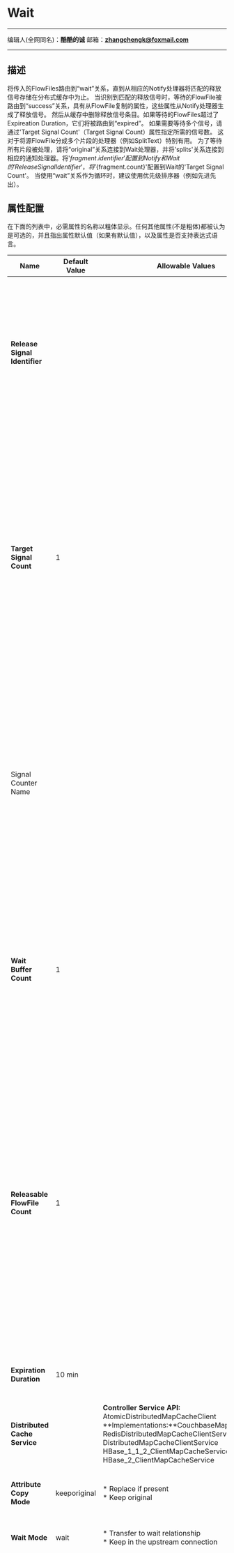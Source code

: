 # Wait
***
编辑人(全网同名)：__**酷酷的诚**__  邮箱：**zhangchengk@foxmail.com** 
***


## 描述

将传入的FlowFiles路由到“wait”关系，直到从相应的Notify处理器将匹配的释放信号存储在分布式缓存中为止。 当识别到匹配的释放信号时，等待的FlowFile被路由到“success”关系，具有从FlowFile复制的属性，这些属性从Notify处理器生成了释放信号。 然后从缓存中删除释放信号条目。如果等待的FlowFiles超过了Expireation Duration，它们将被路由到“expired”。 如果需要等待多个信号，请通过'Target Signal Count'（Target Signal Count）属性指定所需的信号数。 这对于将源FlowFile分成多个片段的处理器（例如SplitText）特别有用。 为了等待所有片段被处理，请将“original”关系连接到Wait处理器，并将'splits'关系连接到相应的通知处理器。将'${fragment.identifier}'配置到Notify和Wait的'Release Signal Identifier'，将'${fragment.count}'配置到Wait的'Target Signal Count'。 当使用“wait”关系作为循环时，建议使用优先级排序器（例如先进先出）。

## 属性配置

在下面的列表中，必需属性的名称以粗体显示。任何其他属性(不是粗体)都被认为是可选的，并且指出属性默认值（如果有默认值），以及属性是否支持表达式语言。

| Name | Default Value | Allowable Values | Description |
|--|--|--|--|
| **Release Signal Identifier** |  |  | 值或根据FlowFile和属性表达式语言计算的结果，以确定释放信号缓存键 <br/>**Supports Expression Language: true (will be evaluated using flow file attributes and variable registry)** |
| **Target Signal Count** | 1 |  | 值或根据FlowFile和属性表达式语言计算的结果，以确定目标信号计数。该处理器检查信号计数是否已达到此数目。 如果指定了信号计数器名称，则该处理器检查特定的计数器，否则检查信号中的总计数。<br/> **Supports Expression Language: true (will be evaluated using flow file attributes and variable registry)** |
| Signal Counter Name |  |  | 值或根据FlowFile和属性表达式语言计算的结果，以确定信号计数器名称。如果未指定，则此处理器检查信号中的总数。<br/>**Supports Expression Language: true (will be evaluated using flow file attributes and variable registry)** |
| **Wait Buffer Count** | 1 |  | 指定可以缓冲以检查其是否可以向前移动的最大传入FlowFiles数。 更多的缓冲区可以提供更好的性能，因为它通过按信号标识符对FlowFiles进行分组来减少与缓存服务的交互次数。 在处理器执行时只能处理信号标识符。|
| **Releasable FlowFile Count** | 1 |  | 值或根据FlowFile和属性表达式语言计算的结果，以确定可释放的FlowFile计数。这指定当目标计数达到目标信号计数时可以释放多少个FlowFiles。零（0）具有特殊含义，只要信号计数与目标匹配，就可以释放任意数量的FlowFile。 <br/>**Supports Expression Language: true (will be evaluated using flow file attributes and variable registry)** |
| **Expiration Duration** | 10 min |  | 指示等待的FlowFiles将被路由到“expired”关系的持续时间 |
| **Distributed Cache Service** |  | **Controller Service API:** <br/> AtomicDistributedMapCacheClient<br/> **Implementations:**CouchbaseMapCacheClient<br/>RedisDistributedMapCacheClientService<br/>DistributedMapCacheClientService<br/>HBase_1_1_2_ClientMapCacheService<br/>HBase_2_ClientMapCacheService| 控制器服务，用于检查来自相应通知处理器的释放信号 |
| **Attribute Copy Mode** | keeporiginal | * Replace if present <br/>* Keep original | 指定如何处理从FlowFiles复制到进入Notify处理器的属性 |
| **Wait Mode** | wait | * Transfer to wait relationship <br/>* Keep in the upstream connection | 指定如何处理等待通知信号的FlowFile |
| Wait Penalty Duration |  |  | 如果进行了配置，则在处理完信号标识符但不满足发布标准后，该信号标识符将受到处罚，并且具有信号标识符的FlowFiles将在指定的时间段内不再进行处理，因此该信号标识符将不会阻止其他对象被处理。这对于需要等待处理器来处理多个信号标识符，并且每个信号标识符具有多个FlowFiles，并且在信号标识符中释放FlowFiles的顺序很重要的用例很有用。可以使用优先级排序器配置FlowFile顺序。重要说明：可以处理排队信号的数量受到限制，并且等待处理器可能无法检查所有排队信号ID。请参阅其他详细信息，以获取最佳实践。 |

## 连接关系

Name    | Description                                                                                                                                    
------- | -----------------------------------------------------------------------------------------------------------------------------------------------
expired | 超过配置的有效期限的FlowFile将被路由到此关系                                  
success | 在缓存中具有匹​​配释放信号的FlowFile将被路由到此关系                                                
wait    | 缓存中没有匹配释放信号的FlowFile将被路由到此关系                                          
failure | 当无法访问缓存时，或者如果Release Signal Identifier计算的值为null或为空，则FlowFiles将被路由到该关系

## 自定义连接关系


## 读取属性

没有指定。

## 写属性

| Name | Description |
|--|--|
| wait.start.timestamp | 所有FlowFiles都将具有“wait.start.timestamp”属性，该属性设置文件首次进入此处理器时的初始时期时间戳。这用于确定FlowFile的到期时间。当FlowFile转移到失败或成功时，不会写入此属性 |
| wait.counter.`<counterName>` |如果处理器运行时存在信号，则将复制信号中的每个计数值。 |

## 状态管理

此组件不存储状态。

## 限制

此组件不受限制。

## 输入要求

此组件需要传入关系。

## 系统资源方面的考虑

没有指定。


